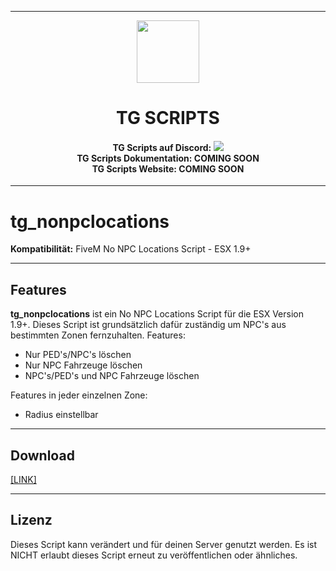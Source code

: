 <p align="center">
    <hr>
        <p align="center">
            <img src="https://cdn.discordapp.com/attachments/809523519632965664/1101964429643497573/TG_Logo.png" width="100" height="100"></img>
        </p>
    <h1 align="center">
    TG SCRIPTS
    </h1>
    <h4 align="center">
    <b>TG Scripts auf Discord: </b><a href="https://discord.gg/X2zxGxY6XY"><img src="https://discordapp.com/api/guilds/1101900001392721931/widget.png?style=shield"></img></a>
    <br/>
    <b>TG Scripts Dokumentation: </b>COMING SOON
    <br/>
    <b>TG Scripts Website: </b>COMING SOON
    </h4>
    <hr>
</p>

# tg_nonpclocations
**Kompatibilität:** FiveM No NPC Locations Script - ESX 1.9+

<hr>

## Features
**tg_nonpclocations** ist ein No NPC Locations Script für die ESX Version 1.9+. Dieses Script ist grundsätzlich dafür zuständig um NPC's aus bestimmten Zonen fernzuhalten.
Features:
- Nur PED's/NPC's löschen
- Nur NPC Fahrzeuge löschen
- NPC's/PED's und NPC Fahrzeuge löschen

Features in jeder einzelnen Zone:
- Radius einstellbar

<hr>

## Download
[[LINK]](https://github.com/LetsTiger/tg_nonpclocations/archive/refs/tags/v1.2.zip)

<hr>

## Lizenz
Dieses Script kann verändert und für deinen Server genutzt werden. Es ist NICHT erlaubt dieses Script erneut zu veröffentlichen oder ähnliches.
